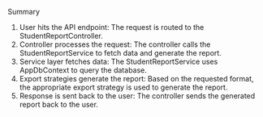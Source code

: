 Summary
1.	User hits the API endpoint: The request is routed to the StudentReportController.
2.	Controller processes the request: The controller calls the StudentReportService to fetch data and generate the report.
3.	Service layer fetches data: The StudentReportService uses AppDbContext to query the database.
4.	Export strategies generate the report: Based on the requested format, the appropriate export strategy is used to generate the report.
5.	Response is sent back to the user: The controller sends the generated report back to the user.
